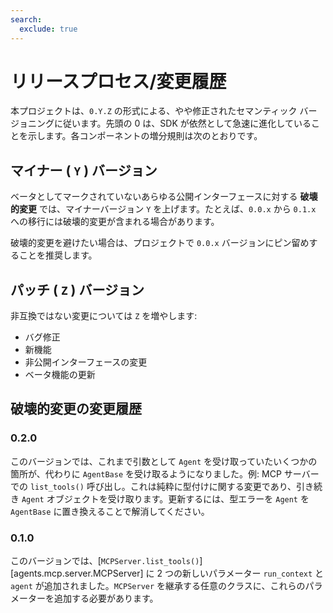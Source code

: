 ```yaml
---
search:
  exclude: true
---
```

# リリースプロセス/変更履歴

本プロジェクトは、`0.Y.Z` の形式による、やや修正されたセマンティック バージョニングに従います。先頭の 0 は、SDK が依然として急速に進化していることを示します。各コンポーネントの増分規則は次のとおりです。

## マイナー ( `Y` ) バージョン

ベータとしてマークされていないあらゆる公開インターフェースに対する **破壊的変更** では、マイナーバージョン `Y` を上げます。たとえば、`0.0.x` から `0.1.x` への移行には破壊的変更が含まれる場合があります。

破壊的変更を避けたい場合は、プロジェクトで `0.0.x` バージョンにピン留めすることを推奨します。

## パッチ ( `Z` ) バージョン

非互換ではない変更については `Z` を増やします:

- バグ修正
- 新機能
- 非公開インターフェースの変更
- ベータ機能の更新

## 破壊的変更の変更履歴

### 0.2.0

このバージョンでは、これまで引数として `Agent` を受け取っていたいくつかの箇所が、代わりに `AgentBase` を受け取るようになりました。例: MCP サーバーでの `list_tools()` 呼び出し。これは純粋に型付けに関する変更であり、引き続き `Agent` オブジェクトを受け取ります。更新するには、型エラーを `Agent` を `AgentBase` に置き換えることで解消してください。

### 0.1.0

このバージョンでは、[`MCPServer.list_tools()`][agents.mcp.server.MCPServer] に 2 つの新しいパラメーター `run_context` と `agent` が追加されました。`MCPServer` を継承する任意のクラスに、これらのパラメーターを追加する必要があります。